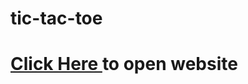 # tic-tac-toe

<h1><a href="https://harsh-goel.github.io/tic-tac-toe/">Click Here </a> to open website </h1>
